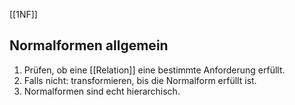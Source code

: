 [[1NF]]


## Normalformen allgemein
1. Prüfen, ob eine [[Relation]] eine bestimmte Anforderung erfüllt.
2. Falls nicht: transformieren, bis die Normalform erfüllt ist.
3. Normalformen sind echt hierarchisch.